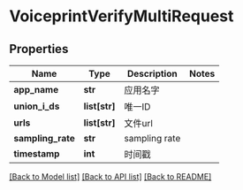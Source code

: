 # VoiceprintVerifyMultiRequest

## Properties
Name | Type | Description | Notes
------------ | ------------- | ------------- | -------------
**app_name** | **str** | 应用名字 | 
**union_i_ds** | **list[str]** | 唯一ID | 
**urls** | **list[str]** | 文件url | 
**sampling_rate** | **str** | sampling rate | 
**timestamp** | **int** | 时间戳 | 

[[Back to Model list]](../README.md#documentation-for-models) [[Back to API list]](../README.md#documentation-for-api-endpoints) [[Back to README]](../README.md)


